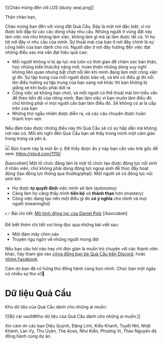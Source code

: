 ![[Chào mừng đến với LOS (dusty sea).png]]

Thân chào bạn,  

Chào mừng bạn đến với vùng đất Quả Cầu. Đây là một nơi đặc biệt, vì nó được bồi đắp từ các các dòng chảy nhu cầu. Những người ở vùng đất này làm việc mà như không làm việc, không làm gì mà lại làm được tất cả. Vì họ tới nơi đây vì nhu cầu của mình. Sự thoải mái của bạn ở nơi đây chính là sự cống hiến của bạn dành cho nó. Người dân ở nơi đây hướng đến việc đạt những điều sau mà vẫn đạt hiệu quả cao:
- Mỗi người không vì bị áp lực mà luôn có thời gian để chăm sóc bản thân, học những kiến thức/kỹ năng mới, hoàn thiện những dòng suy nghĩ không liên quan nhưng bất chợt nổi lên khi mình đang làm một công việc gì đó. Sự tập trung của mỗi người được bảo vệ, và khi có điều gì đó nổi lên điều hướng sự tập trung của bạn sang nơi khác thì bạn không bị giằng xé khi buộc phải dứt ra
- Công việc sẽ không hạn chót, và mỗi người có thể thoải mái tìm hiểu vấn đề theo tiến độ của riêng mình. Bạn làm việc vì bạn muốn làm điều đó chứ không phải vì mọi người cần bạn làm điều đó. Sẽ không có ai là cấp trên của bạn
- Những thứ ngẫu nhiên được diễn ra, và các câu chuyện được hoàn thành trọn vẹn

Nếu đảm bảo được những điều này thì Quả Cầu sẽ có sự hấp dẫn mà không nơi nào có. Mỗi khi nghĩ đến Quả Cầu bạn sẽ thấy trong mình một cảm giác trong trong và yên ả.

![](https://xn--qucu-hr5aza.cc/wp-content/uploads/2020/09/click_and_drag.png)
Bức tranh này là một ẩn ý. Để thấy được ẩn ý này bạn cần vào link gốc để xem: https://xkcd.com/1110/

[bancobiet] Một tổ chức đáng làm là một tổ chức tạo được động lực nội sinh ở nhân viên, chứ không phải dùng động lực ngoại sinh để thúc đẩy hoạt động (tạo động lực thông qua thưởng/phạt). Một người sẽ có động lực nội sinh khi:

- Họ được **tự quyết định** việc mình sẽ làm (autonomy)
- Càng làm họ càng thấy mình **tiến bộ** và **thành thạo** hơn (mastery)
- Công việc đang tạo nên một điều gì đó **có ý nghĩa** cho mình và mọi người (meaningful)

👉 Bài chi tiết: [Mô hình động lực của Daniel Pink](https://www.gamehoa.org/p/dong-luc-daniel-pink) [/bancobiet]

Để biết thêm chi tiết vui lòng đọc qua những bài viết sau:
- Một đám mây chim sáo
- Truyện ngụ ngôn về những người mong đợi

Nếu bạn câu hỏi nào hay chỉ đơn giản là muốn trò chuyện với các thành viên khác, hãy tham gia vào [cộng đồng bạn bè Quả Cầu trên Discord](https://discord.gg/jWTk4EHFK2), hoặc [nhóm Facebook](https://www.facebook.com/groups/landofspheres).
  
Cảm ơn bạn đã có hứng thú đồng hành cùng bọn mình. Chúc bạn một ngày có nhiều sự thú vị!🤗

# Dữ liệu Quả Cầu 
Kho dữ liệu của Quả Cầu dành cho những ai muốn:

![[Bộ cài vault#Kho dữ liệu của Quả Cầu dành cho những ai muốn:]]

Xin cảm ơn các bạn Diệu Quỳnh, Đặng Linh, Kiều Khanh, Tuyết Nhi, Nhật Khánh, Lan Vy, Thu Uyên, The Aces, Như Kiễn, Phương Vi, Thảo Nguyên đã đồng hành cùng dự án.

